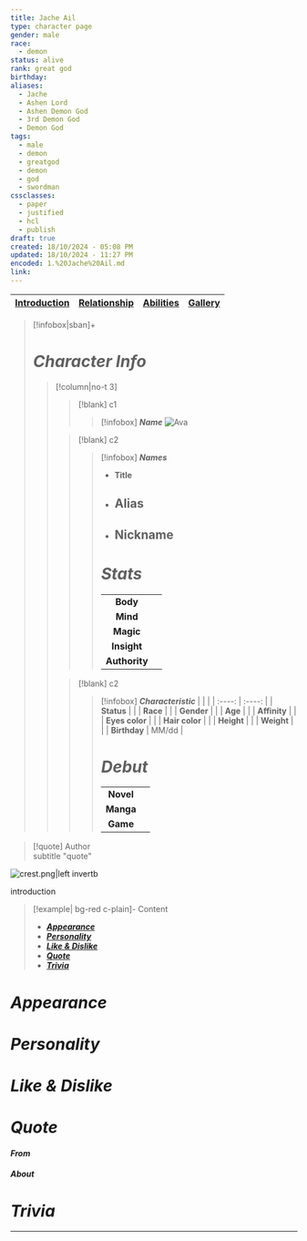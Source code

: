 ```yaml
---
title: Jache Ail
type: character page
gender: male
race:
  - demon
status: alive
rank: great god
birthday: 
aliases:
  - Jache
  - Ashen Lord
  - Ashen Demon God
  - 3rd Demon God
  - Demon God
tags:
  - male
  - demon
  - greatgod
  - demon
  - god
  - swordman
cssclasses:
  - paper
  - justified
  - hcl
  - publish
draft: true
created: 18/10/2024 - 05:08 PM
updated: 18/10/2024 - 11:27 PM
encoded: 1.%20Jache%20Ail.md
link: 
---
```


| [Introduction](1.%20Jache%20Ail.md) | [Relationship](2.%20jache%20relationship.md) | [Abilities](3.%20Jache%20abilities.md) | [Gallery](4.%20Jache%20Gallery.md)|
|---|---|---|---|

>[!infobox|sban]+
> # ***Character Info*** 
>> [!column|no-t 3]
>>> [!blank] c1
>>>> [!infobox]  ***Name***
>>>> ![Ava](ava.png)
>>
>>> [!blank] c2
>>>> [!infobox] ***Names***
>>>> - **Title**
>>>> - **Alias**
>>>> 	- 
>>>> - **Nickname**
>>>> 	- 
>>>> 
>>>> # ***Stats***
>>>> |  |  | 
>>>> | :----: | :----: | 
>>>> | **Body** |  |
>>>> | **Mind** |  |
>>>> | **Magic** |  |
>>>> | **Insight** |  |
>>>> | **Authority** | |
>> 
>>> [!blank] c2
>>>> [!infobox] ***Characteristic***
>>>> |  |  | 
>>>> | :----: | :----: |
>>>> | **Status** |  | 
>>>> | **Race** |  | 
>>>> | **Gender** |  |
>>>> | **Age** |  |
>>>> | **Affinity** |  |
>>>> | **Eyes color** |  |
>>>> | **Hair color** | |
>>>> | **Height** |  |
>>>> | **Weight** |  |
>>>> | **Birthday** | MM/dd |
>>>> 
>>>> # ***Debut***
>>>> |  |     |
>>>> | :---: | :---: |
>>>> | **Novel** |  |
>>>> | **Manga** |  |
>>>> | **Game** | |

> [!quote] Author <br> subtitle
> "quote"


![crest.png|left invertb](crest.png)

introduction

> [!example| bg-red c-plain]- Content
> + **[*Appearance*](#*Appearance*)**
> + **[*Personality*](#*Personality*)**
> + **[*Like & Dislike*](#*Like%20&%20Dislike*)**
> + **[*Quote*](#*Quote*)**
> + **[*Trivia*](#*Trivia*)**

# *Appearance*



# *Personality*



# *Like & Dislike*



# *Quote*



####  *From* 



####  *About*



# *Trivia* 



---
